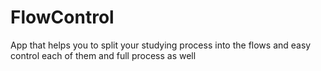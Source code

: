 # FlowControl
App that helps you to split your studying process into the flows and easy control each of them and full process as well
